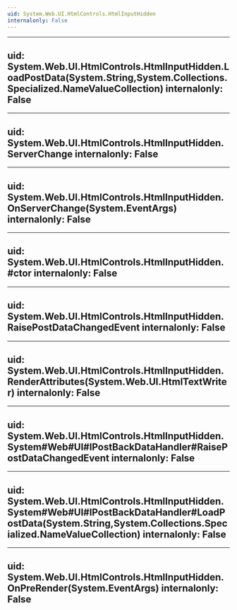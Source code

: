 ```yaml
---
uid: System.Web.UI.HtmlControls.HtmlInputHidden
internalonly: False
---
```


---
uid: System.Web.UI.HtmlControls.HtmlInputHidden.LoadPostData(System.String,System.Collections.Specialized.NameValueCollection)
internalonly: False
---

---
uid: System.Web.UI.HtmlControls.HtmlInputHidden.ServerChange
internalonly: False
---

---
uid: System.Web.UI.HtmlControls.HtmlInputHidden.OnServerChange(System.EventArgs)
internalonly: False
---

---
uid: System.Web.UI.HtmlControls.HtmlInputHidden.#ctor
internalonly: False
---

---
uid: System.Web.UI.HtmlControls.HtmlInputHidden.RaisePostDataChangedEvent
internalonly: False
---

---
uid: System.Web.UI.HtmlControls.HtmlInputHidden.RenderAttributes(System.Web.UI.HtmlTextWriter)
internalonly: False
---

---
uid: System.Web.UI.HtmlControls.HtmlInputHidden.System#Web#UI#IPostBackDataHandler#RaisePostDataChangedEvent
internalonly: False
---

---
uid: System.Web.UI.HtmlControls.HtmlInputHidden.System#Web#UI#IPostBackDataHandler#LoadPostData(System.String,System.Collections.Specialized.NameValueCollection)
internalonly: False
---

---
uid: System.Web.UI.HtmlControls.HtmlInputHidden.OnPreRender(System.EventArgs)
internalonly: False
---
